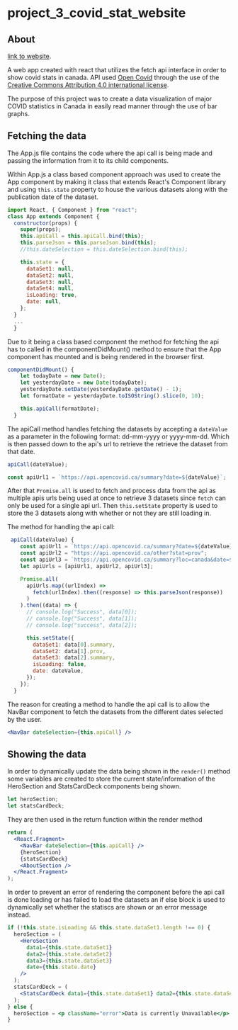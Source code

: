 # project_3_covid_stat_website

## About

[link to website](https://thomasnly.github.io/project_3_covid_stat_website/).

A web app created with react that utilizes the fetch api interface in order to show covid stats in canada. API used [Open Covid](https://opencovid.ca/api/) through the use of the [Creative Commons Attribution 4.0 international license](https://creativecommons.org/licenses/by/4.0/).

The purpose of this project was to create a data visualization of major COVID statistics in Canada in easily read manner through the use of bar graphs.

## Fetching the data

The App.js file contains the code where the api call is being made and passing the information from it to its child components.

Within App.js a class based component approach was used to create the App component by making it class that extends React's Component library and using `this.state` property to house the various datasets along with the publication date of the dataset.

```jsx
import React, { Component } from "react";
class App extends Component {
  constructor(props) {
    super(props);
    this.apiCall = this.apiCall.bind(this);
    this.parseJson = this.parseJson.bind(this);
    //this.dateSelection = this.dateSelection.bind(this);

    this.state = {
      dataSet1: null,
      dataSet2: null,
      dataSet3: null,
      dataSet4: null,
      isLoading: true,
      date: null,
    };
  }
  ...
  }
```

Due to it being a class based component the method for fetching the api has to called in the componentDidMount() method to ensure that the App component has mounted and is being rendered in the browser first.

```jsx
componentDidMount() {
    let todayDate = new Date();
    let yesterdayDate = new Date(todayDate);
    yesterdayDate.setDate(yesterdayDate.getDate() - 1);
    let formatDate = yesterdayDate.toISOString().slice(0, 10);

    this.apiCall(formatDate);
  }
```

The apiCall method handles fetching the datasets by accepting a `dateValue` as a parameter in the following format: dd-mm-yyyy or yyyy-mm-dd. Which is then passed down to the api's url to retrieve the retrieve the dataset from that date.

```jsx
apiCall(dateValue);
```

```jsx
const apiUrl1 = `https://api.opencovid.ca/summary?date=${dateValue}`;
```

After that `Promise.all` is used to fetch and process data from the api as multiple apis urls being used at once to retrieve 3 datasets since `fetch` can only be used for a single api url. Then `this.setState` property is used to store the 3 datasets along with whether or not they are still loading in.

The method for handling the api call:

```jsx
 apiCall(dateValue) {
    const apiUrl1 = `https://api.opencovid.ca/summary?date=${dateValue}`;
    const apiUrl2 = "https://api.opencovid.ca/other?stat=prov";
    const apiUrl3 = `https://api.opencovid.ca/summary?loc=canada&date=${dateValue}`;
    let apiUrls = [apiUrl1, apiUrl2, apiUrl3];

    Promise.all(
      apiUrls.map((urlIndex) =>
        fetch(urlIndex).then((response) => this.parseJson(response))
      )
    ).then((data) => {
      // console.log("Success", data[0]);
      // console.log("Success", data[1]);
      // console.log("success", data[2]);

      this.setState({
        dataSet1: data[0].summary,
        dataSet2: data[1].prov,
        dataSet3: data[2].summary,
        isLoading: false,
        date: dateValue,
      });
    });
  }
```

The reason for creating a method to handle the api call is to allow the NavBar component to fetch the datasets from the different dates selected by the user.

```jsx
<NavBar dateSelection={this.apiCall} />
```

## Showing the data

In order to dynamically update the data being shown in the `render()` method some variables are created to store the current state/information of the HeroSection and StatsCardDeck components being shown.

```jsx
let heroSection;
let statsCardDeck;
```

They are then used in the return function within the render method

```jsx
return (
  <React.Fragment>
    <NavBar dateSelection={this.apiCall} />
    {heroSection}
    {statsCardDeck}
    <AboutSection />
  </React.Fragment>
);
```

In order to prevent an error of rendering the component before the api call is done loading or has failed to load the datasets an if else block is used to dynamically set whether the statiscs are shown or an error message instead.

```jsx
if (!this.state.isLoading && this.state.dataSet1.length !== 0) {
  heroSection = (
    <HeroSection
      data1={this.state.dataSet1}
      data2={this.state.dataSet2}
      data3={this.state.dataSet3}
      date={this.state.date}
    />
  );
  statsCardDeck = (
    <StatsCardDeck data1={this.state.dataSet1} data2={this.state.dataSet2} />
  );
} else {
  heroSection = <p className="error">Data is currently Unavailable</p>;
}
```
